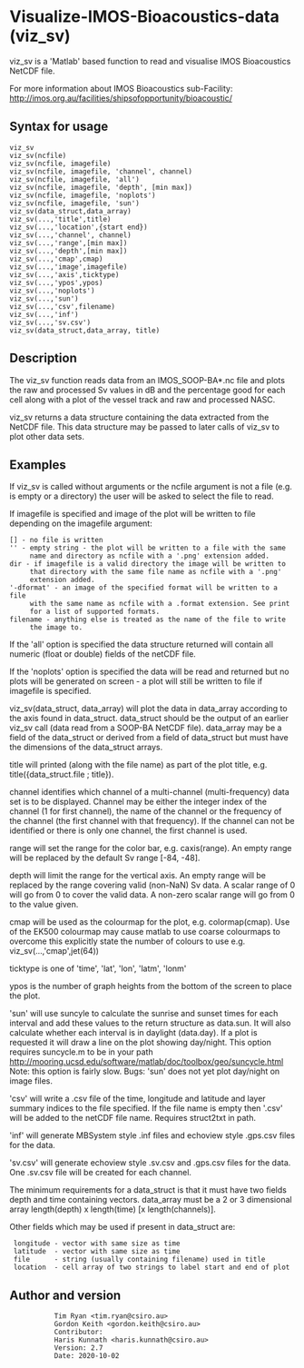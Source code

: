 # Visualize-IMOS-Bioacoustics-data (viz_sv)
 viz_sv is a 'Matlab' based function to read and visualise IMOS Bioacoustics NetCDF file.

For more information about IMOS Bioacoustics sub-Facility: http://imos.org.au/facilities/shipsofopportunity/bioacoustic/

## Syntax for usage
    viz_sv
    viz_sv(ncfile)
    viz_sv(ncfile, imagefile)
    viz_sv(ncfile, imagefile, 'channel', channel)
    viz_sv(ncfile, imagefile, 'all')
    viz_sv(ncfile, imagefile, 'depth', [min max])
    viz_sv(ncfile, imagefile, 'noplots')
    viz_sv(ncfile, imagefile, 'sun')
    viz_sv(data_struct,data_array)
    viz_sv(...,'title',title)
    viz_sv(...,'location',{start end})
    viz_sv(...,'channel', channel)
    viz_sv(...,'range',[min max])
    viz_sv(...,'depth',[min max])
    viz_sv(...,'cmap',cmap)
    viz_sv(...,'image',imagefile)
    viz_sv(...,'axis',ticktype)
    viz_sv(...,'ypos',ypos)
    viz_sv(...,'noplots')
    viz_sv(...,'sun')
    viz_sv(...,'csv',filename)
    viz_sv(...,'inf')
    viz_sv(...,'sv.csv')
    viz_sv(data_struct,data_array, title)

## Description
 The viz_sv function reads data from an IMOS_SOOP-BA*.nc file and plots
 the raw and processed Sv values in dB and the percentage good for each
 cell along with a plot of the vessel track and raw and processed NASC.

 viz_sv returns a data structure containing the data extracted from the
 NetCDF file. This data structure may be passed to later calls of viz_sv
 to plot other data sets.

## Examples
 If viz_sv is called without arguments or the ncfile argument is not a
 file (e.g. is empty or a directory) the user will be asked to select the
 file to read.

 If imagefile is specified and image of the plot will be written to file
 depending on the imagefile argument:
 
    [] - no file is written
    '' - empty string - the plot will be written to a file with the same
         name and directory as ncfile with a '.png' extension added.
    dir - if imagefile is a valid directory the image will be written to
         that directory with the same file name as ncfile with a '.png' 
         extension added.  
    '-dformat' - an image of the specified format will be written to a file
         with the same name as ncfile with a .format extension. See print 
         for a list of supported formats.
    filename - anything else is treated as the name of the file to write
         the image to.

 If the 'all' option is specified the data structure returned will contain
 all numeric (float or double) fields of the netCDF file.

 If the 'noplots' option is specified the data will be read and returned
 but no plots will be generated on screen - a plot will still be written
 to file if imagefile is specified.

 viz_sv(data_struct, data_array) will plot the data in data_array
 according to the axis found in data_struct. data_struct should be the
 output of an earlier viz_sv call (data read from a SOOP-BA NetCDF file).
 data_array may be a field of the data_struct or derived from a field of
 data_struct but must have the dimensions of the data_struct arrays.

 title will printed (along with the file name) as part of the plot title,
 e.g. title({data_struct.file ; title}).

 channel identifies which channel of a multi-channel (multi-frequency)
 data set is to be displayed. Channel may be either the integer index of
 the channel (1 for first channel), the name of the channel or the
 frequency of the channel (the first channel with that frequency). If the
 channel can not be identified or there is only one channel, the first
 channel is used.

 range will set the range for the color bar, e.g. caxis(range). An empty
 range will be replaced by the default Sv range [-84, -48].

 depth will limit the range for the vertical axis. An empty range will be
 replaced by the range covering valid (non-NaN) Sv data. A scalar range of
 0 will go from 0 to cover the valid data. A non-zero scalar range will go
 from 0 to the value given.

 cmap will be used as the colourmap for the plot, e.g. colormap(cmap). Use
 of the EK500 colourmap may cause matlab to use coarse colourmaps to
 overcome this explicitly state the number of colours to use e.g. 
 viz_sv(...,'cmap',jet(64))

 ticktype is one of 'time', 'lat', 'lon', 'latm', 'lonm'

 ypos is the number of graph heights from the bottom of the screen to
 place the plot.

 'sun' will use suncyle to calculate the sunrise and sunset times for each
 interval and add these values to the return structure as data.sun.
 It will also calculate whether each interval is in daylight (data.day).
 If a plot is requested it will draw a line on the plot showing day/night.
 This option requires suncycle.m to be in your path
 http://mooring.ucsd.edu/software/matlab/doc/toolbox/geo/suncycle.html 
 Note: this option is fairly slow.
 Bugs: 'sun' does not yet plot day/night on image files.

 'csv' will write a .csv file of the time, longitude and latitude and
 layer summary indices to the file specified. If the file name is empty
 then '.csv' will be added to the netCDF file name. Requires struct2txt in
 path.

 'inf' will generate MBSystem style .inf files and echoview style .gps.csv
 files for the data.

 'sv.csv' will generate echoview style .sv.csv and .gps.csv files for the
 data. One .sv.csv file will be created for each channel.

 The minimum requirements for a data_struct is that it must have two
 fields depth and time containing vectors. data_array must be a 2 or 3 
 dimensional array length(depth) x length(time) [x length(channels)].

 Other fields which may be used if present in data_struct are:
 
     longitude - vector with same size as time
     latitude  - vector with same size as time
     file      - string (usually containing filename) used in title
     location  - cell array of two strings to label start and end of plot
 
## Author and version   
               Tim Ryan <tim.ryan@csiro.au>
               Gordon Keith <gordon.keith@csiro.au>
               Contributor:  
               Haris Kunnath <haris.kunnath@csiro.au>
               Version: 2.7
               Date: 2020-10-02
